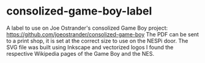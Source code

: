 # consolized-game-boy-label
A label to use on Joe Ostrander's consolized Game Boy project: https://github.com/joeostrander/consolized-game-boy
The PDF can be sent to a print shop, it is set at the correct size to use on the NESPi door. The SVG file was built using Inkscape and vectorized logos I found the respective Wikipedia pages of the Game Boy and the NES.
